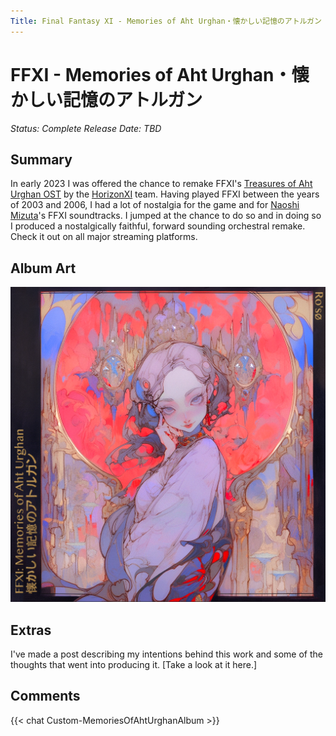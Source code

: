 ```yaml
---
Title: Final Fantasy XI - Memories of Aht Urghan・懐かしい記憶のアトルガン
---
```

# FFXI - Memories of Aht Urghan・懐かしい記憶のアトルガン
*Status: Complete
Release Date: TBD*

## Summary
In early 2023 I was offered the chance to remake FFXI's [Treasures of Aht Urghan OST](https://www.discogs.com/release/10603706-Naoshi-Mizuta-Nobuo-Uematsu-Final-Fantasy-XI-Treasures-Of-Aht-Urhgan-Original-Soundtrack-ファイ) by the [HorizonXI](https://horizonxi.com) team. Having played FFXI between the years of 2003 and 2006, I had a lot of nostalgia for the game and for [Naoshi Mizuta](https://en.wikipedia.org/wiki/Naoshi_Mizuta)'s FFXI soundtracks. I jumped at the chance to do so and in doing so I produced a nostalgically faithful, forward sounding orchestral remake. Check it out on all major streaming platforms.

## Album Art
![MoAU Album Art](MoAU-Album-Art.png)

## Extras
I've made a post describing my intentions behind this work and some of the thoughts that went into producing it. [Take a look at it here.]

## Comments
<div> {{< chat Custom-MemoriesOfAhtUrghanAlbum >}} </div>